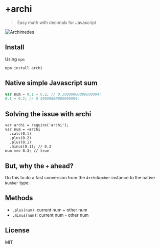 # +archi

> Easy math with decimals for Javascript

![Archimedes](http://i.imgur.com/o22kQDq.jpg)

## Install

Using `npm`

```
npm install archi
```

## Native simple Javascript sum

```js
var num = 0.1 + 0.2; // 0.30000000000000004;
0.1 + 0.2; // 0.30000000000000004;
```

## Solving the issue with archi

```
var archi = require('archi');
var num = +archi
  .calc(0.1)
  .plus(0.2)
  .plus(0.1)
  .minus(0.1); // 0.3
num === 0.3; // true
```

## But, why the `+` ahead?

Do this to do a fast conversion from the `ArchiNumber` instance to the native `Number` type.

## Methods

- `.plus(num)`: current num + other num
- `.minus(num)`: current num - other num

## License

MIT
